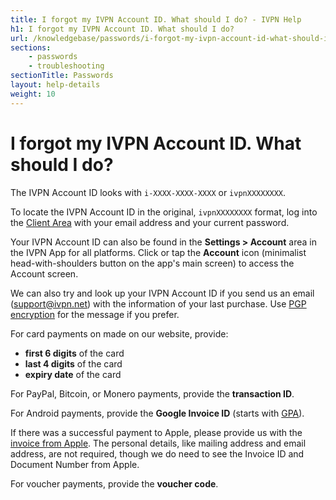 ```yaml
---
title: I forgot my IVPN Account ID. What should I do? - IVPN Help
h1: I forgot my IVPN Account ID. What should I do?
url: /knowledgebase/passwords/i-forgot-my-ivpn-account-id-what-should-i-do/
sections:
    - passwords
    - troubleshooting
sectionTitle: Passwords
layout: help-details
weight: 10
---
```

# I forgot my IVPN Account ID. What should I do?

The IVPN Account ID looks with `i-XXXX-XXXX-XXXX` or `ivpnXXXXXXXX`.

To locate the IVPN Account ID in the original, `ivpnXXXXXXXX` format, log into the [Client Area](/account/) with your email address and your current password.

Your IVPN Account ID can also be found in the **Settings > Account** area in the IVPN App for all platforms.  Click or tap the **Account** icon (minimalist head-with-shoulders button on the app's main screen) to access the Account screen.

We can also try and look up your IVPN Account ID if you send us an email (support@ivpn.net) with the information of your last purchase.  Use [PGP encryption](/knowledgebase/general/how-do-i-send-a-secure-pgp-encrypted-email-to-ivpn/) for the message if you prefer.

For card payments on made on our website, provide:
- **first 6 digits** of the card 
- **last 4 digits** of the card 
- **expiry date** of the card 

For PayPal, Bitcoin, or Monero payments, provide the **transaction ID**.

For Android payments, provide the **Google Invoice ID** (starts with [GPA](https://support.google.com/store/answer/6160235)).

If there was a successful payment to Apple, please provide us with the [invoice from Apple](https://support.apple.com/en-gb/HT204088).  The personal details, like mailing address and email address, are not required, though we do need to see the Invoice ID and Document Number from Apple.

For voucher payments, provide the **voucher code**.
